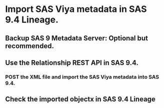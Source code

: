 # Import SAS Viya metadata in SAS 9.4 Lineage.
## Backup SAS 9 Metadata Server: Optional but recommended.
## Use the Relationship REST API in SAS 9.4.
### POST the XML file and import the SAS Viya metadata into SAS 9.4.
## Check the imported objectx in SAS 9.4 Lineage
